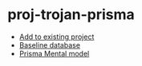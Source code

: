 # proj-trojan-prisma

- [Add to existing project](https://www.prisma.io/docs/getting-started/setup-prisma/add-to-existing-project/relational-databases/connect-your-database-typescript-postgresql)
- [Baseline database](https://www.prisma.io/docs/getting-started/setup-prisma/add-to-existing-project/relational-databases/baseline-your-database-typescript-postgresql)
- [Prisma Mental model](https://www.prisma.io/docs/orm/prisma-migrate/understanding-prisma-migrate/mental-model)
